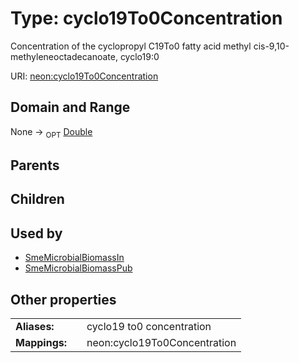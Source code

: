 
# Type: cyclo19To0Concentration


Concentration of the cyclopropyl C19To0 fatty acid methyl cis-9,10-methyleneoctadecanoate, cyclo19:0

URI: [neon:cyclo19To0Concentration](https://data.neonscience.org/cyclo19To0Concentration)


## Domain and Range

None ->  <sub>OPT</sub> [Double](types/Double.md)

## Parents


## Children


## Used by

 * [SmeMicrobialBiomassIn](SmeMicrobialBiomassIn.md)
 * [SmeMicrobialBiomassPub](SmeMicrobialBiomassPub.md)

## Other properties

|  |  |  |
| --- | --- | --- |
| **Aliases:** | | cyclo19 to0 concentration |
| **Mappings:** | | neon:cyclo19To0Concentration |

